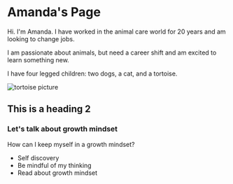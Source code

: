 # Amanda's Page

Hi. I'm Amanda. I have worked in the animal care world for 20 years and am looking to change jobs. 

I am passionate about animals, but need a career shift and am excited to learn something new.

I have four legged children: two dogs, a cat, and a tortoise.

![tortoise picture](https://www.thesprucepets.com/thmb/ZhoosbjJW0_47-asAJBy23wo1v8=/960x0/filters:no_upscale():max_bytes(150000):strip_icc():format(webp)/Indianstartortoise-GettyImages-158473585-590f87235f9b586470b20633.jpg)

## This is a heading 2

### Let's talk about growth mindset

How can I keep myself in a growth mindset?

- Self discovery
- Be mindful of my thinking
- Read about growth mindset
